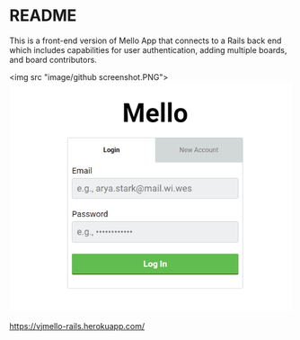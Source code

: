 # README

This is a front-end version of Mello App that connects to a Rails back end which includes capabilities for user authentication, adding multiple boards, and board contributors.

<img src "image/github screenshot.PNG">
![](./image/screenshot.PNG)

https://vjmello-rails.herokuapp.com/




